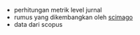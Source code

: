 - perhitungan metrik level jurnal
- rumus yang dikembangkan oleh [scimago](https://www.scimagojr.com/SCImagoJournalRank.pdf)
- data dari scopus